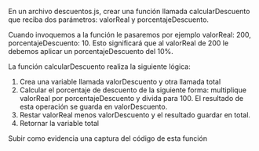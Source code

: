 En un archivo descuentos.js, crear una función llamada calcularDescuento que reciba dos parámetros: valorReal y porcentajeDescuento.

Cuando invoquemos  a la función le pasaremos por ejemplo valorReal: 200, porcentajeDescuento: 10. Esto significará que al valorReal de 200 le debemos aplicar un porcentajeDescuento del 10%.

La función calcularDescuento realiza la siguiente lógica:
1. Crea una variable llamada valorDescuento y otra llamada total
2. Calcular el porcentaje de descuento de la siguiente forma: multiplique valorReal por porcentajeDescuento y divida para 100. El resultado de esta operación se guarda en valorDescuento.
3. Restar valorReal menos valorDescuento y el resultado guardar en total.
4. Retornar la variable total

Subir como evidencia una captura del código de esta función